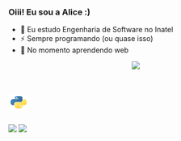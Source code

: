 ### Oiii! Eu sou a Alice :)

- 🌱 Eu estudo Engenharia de Software no Inatel
- ⚡ Sempre programando (ou quase isso)
- 🔭 No momento aprendendo web

<div align="center">
  <a href="https://github.com/coelhalice">
  <img height="180em" src="https://github-readme-stats.vercel.app/api?username=coelhalice&show_icons=true&theme=dracula&include_all_commits=true&count_private=true"/>
  <!--
    <img height="180em" src="https://github-readme-stats.vercel.app/api/top-langs/?username=coelhalice&layout=compact&langs_count=7&theme=dracula"/>
-->
</div>
  
  ##
  
<div style="display: inline_block"><br>
  <img align="center" alt="Alice-Python" height="30" width="40" src="https://raw.githubusercontent.com/devicons/devicon/master/icons/python/python-original.svg">
</div>

  ##
 
<div> 
  <a href="https://instagram.com/coelhalice" target="_blank"><img src="https://img.shields.io/badge/-Instagram-%23E4405F?style=for-the-badge&logo=instagram&logoColor=white" target="_blank"></a>
  <a href="https://www.linkedin.com/in/alice-de-lorenzo-coelho-851b56224/" target="_blank"><img src="https://img.shields.io/badge/-LinkedIn-%230077B5?style=for-the-badge&logo=linkedin&logoColor=white" target="_blank"></a> 
 
<!--
  ![Snake animation](https://https://github.com/coelhalice/blob/output/github-contribution-grid-snake.svg)
 -->
  
</div>
